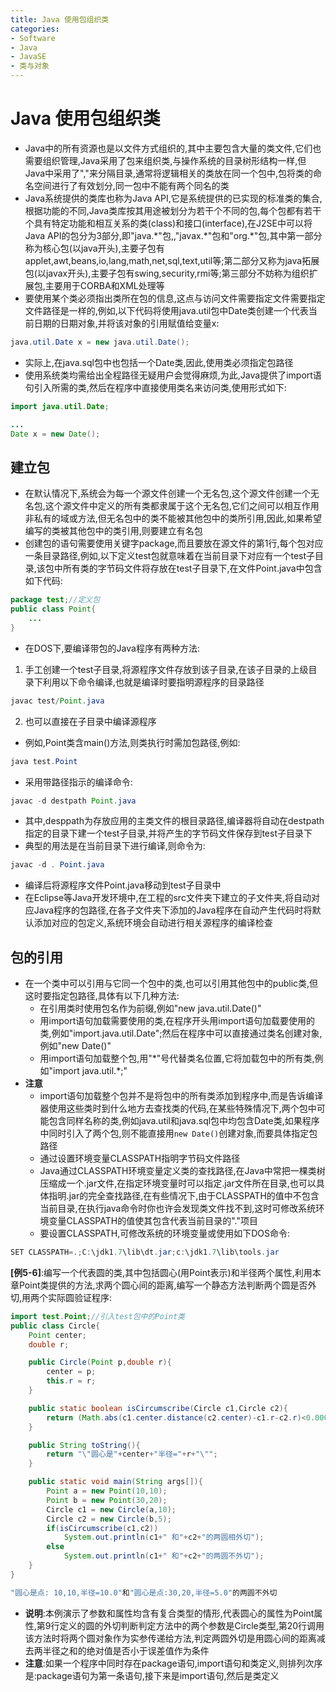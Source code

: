 ```yaml
---
title: Java 使用包组织类
categories:
- Software
- Java
- JavaSE
- 类与对象
---
```

# Java 使用包组织类

- Java中的所有资源也是以文件方式组织的,其中主要包含大量的类文件,它们也需要组织管理,Java采用了包来组织类,与操作系统的目录树形结构一样,但Java中采用了","来分隔目录,通常将逻辑相关的类放在同一个包中,包将类的命名空间进行了有效划分,同一包中不能有两个同名的类
- Java系统提供的类库也称为Java API,它是系统提供的已实现的标准类的集合,根据功能的不同,Java类库按其用途被划分为若干个不同的包,每个包都有若干个具有特定功能和相互关系的类(class)和接口(interface),在J2SE中可以将Java API的包分为3部分,即"java.\*"包,,"javax.\*"包和"org.\*"包,其中第一部分称为核心包(以java开头),主要子包有applet,awt,beans,io,lang,math,net,sql,text,util等;第二部分又称为java拓展包(以javax开头),主要子包有swing,security,rmi等;第三部分不妨称为组织扩展包,主要用于CORBA和XML处理等
- 要使用某个类必须指出类所在包的信息,这点与访问文件需要指定文件需要指定文件路径是一样的,例如,以下代码将使用java.util包中Date类创建一个代表当前日期的日期对象,并将该对象的引用赋值给变量x:

```java
java.util.Date x = new java.util.Date();
```

- 实际上,在java.sql包中也包括一个Date类,因此,使用类必须指定包路径
- 使用系统类均需给出全程路径无疑用户会觉得麻烦,为此,Java提供了import语句引入所需的类,然后在程序中直接使用类名来访问类,使用形式如下:

```java
import java.util.Date;

...
Date x = new Date();
```

## 建立包

- 在默认情况下,系统会为每一个源文件创建一个无名包,这个源文件创建一个无名包,这个源文件中定义的所有类都隶属于这个无名包,它们之间可以相互作用非私有的域或方法,但无名包中的类不能被其他包中的类所引用,因此,如果希望编写的类被其他包中的类引用,则要建立有名包
- 创建包的语句需要使用关键字package,而且要放在源文件的第1行,每个包对应一条目录路径,例如,以下定义test包就意味着在当前目录下对应有一个test子目录,该包中所有类的字节码文件将存放在test子目录下,在文件Point.java中包含如下代码:

```java
package test;//定义包
public class Point{
    ...
}
```

- 在DOS下,要编译带包的Java程序有两种方法:

1. 手工创建一个test子目录,将源程序文件存放到该子目录,在该子目录的上级目录下利用以下命令编译,也就是编译时要指明源程序的目录路径

```java
javac test/Point.java
```

2. 也可以直接在子目录中编译源程序

- 例如,Point类含main()方法,则类执行时需加包路径,例如:

```java
java test.Point
```

- 采用带路径指示的编译命令:

```java
javac -d destpath Point.java
```

- 其中,desppath为存放应用的主类文件的根目录路径,编译器将自动在destpath指定的目录下建一个test子目录,并将产生的字节码文件保存到test子目录下
- 典型的用法是在当前目录下进行编译,则命令为:

```java
javac -d . Point.java
```

- 编译后将源程序文件Point.java移动到test子目录中
- 在Eclipse等Java开发环境中,在工程的src文件夹下建立的子文件夹,将自动对应Java程序的包路径,在各子文件夹下添加的Java程序在自动产生代码时将默认添加对应的包定义,系统环境会自动进行相关源程序的编译检查

## 包的引用

- 在一个类中可以引用与它同一个包中的类,也可以引用其他包中的public类,但这时要指定包路径,具体有以下几种方法:
    - 在引用类时使用包名作为前缀,例如"new java.util.Date()"
    - 用import语句加载需要使用的类,在程序开头用import语句加载要使用的类,例如"import.java.util.Date";然后在程序中可以直接通过类名创建对象,例如"new Date()"
    - 用import语句加载整个包,用"\*"号代替类名位置,它将加载包中的所有类,例如"import java.util.\*;"
- **注意**
    - import语句加载整个包并不是将包中的所有类添加到程序中,而是告诉编译器使用这些类时到什么地方去查找类的代码,在某些特殊情况下,两个包中可能包含同样名称的类,例如java.util和java.sql包中均包含Date类,如果程序中同时引入了两个包,则不能直接用`new Date()`创建对象,而要具体指定包路径
    - 通过设置环境变量CLASSPATH指明字节码文件路径
    - Java通过CLASSPATH环境变量定义类的查找路径,在Java中常把一棵类树压缩成一个.jar文件,在指定环境变量时可以指定.jar文件所在目录,也可以具体指明.jar的完全查找路径,在有些情况下,由于CLASSPATH的值中不包含当前目录,在执行java命令时你也许会发现类文件找不到,这时可修改系统环境变量CLASSPATH的值使其包含代表当前目录的"."项目
    - 要设置CLASSPATH,可修改系统的环境变量或使用如下DOS命令:

```java
SET CLASSPATH=.;C:\jdk1.7\lib\dt.jar;c:\jdk1.7\lib\tools.jar
```

**[例5-6]**:编写一个代表圆的类,其中包括圆心(用Point表示)和半径两个属性,利用本章Point类提供的方法,求两个圆心间的距离,编写一个静态方法判断两个圆是否外切,用两个实际圆验证程序:

```java
import test.Point;//引入test包中的Point类
public class Circle{
    Point center;
    double r;

    public Circle(Point p,double r){
        center = p;
        this.r = r;
    }

    public static boolean isCircumscribe(Circle c1,Circle c2){
        return (Math.abs(c1.center.distance(c2.center)-c1.r-c2.r)<0.00001);
    }

    public String toString(){
        return "\"圆心是"+center+"半径="+r+"\"";
    }

    public static void main(String args[]){
        Point a = new Point(10,10);
        Point b = new Point(30,20);
        Circle c1 = new Circle(a,10);
        Circle c2 = new Circle(b,5);
        if(isCircumscribe(c1,c2))
            System.out.println(c1+" 和"+c2+"的两圆相外切");
        else
            System.out.println(c1+" 和"+c2+"的两圆不外切");
    }
}

"圆心是点: 10,10,半径=10.0"和"圆心是点:30,20,半径=5.0"的两圆不外切
```

- **说明**:本例演示了参数和属性均含有复合类型的情形,代表圆心的属性为Point属性,第9行定义的圆的外切判断判定方法中的两个参数是Circle类型,第20行调用该方法时将两个圆对象作为实参传递给方法,判定两圆外切是用圆心间的距离减去两半径之和的绝对值是否小于误差值作为条件
- **注意**:如果一个程序中同时存在package语句,import语句和类定义,则排列次序是:package语句为第一条语句,接下来是import语句,然后是类定义